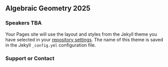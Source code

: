## Algebraic Geometry 2025


### Speakers TBA

Your Pages site will use the layout and styles from the Jekyll theme you have selected in your [repository settings](https://github.com/Changfeng1992/SiFei/settings). The name of this theme is saved in the Jekyll `_config.yml` configuration file.

### Support or Contact

